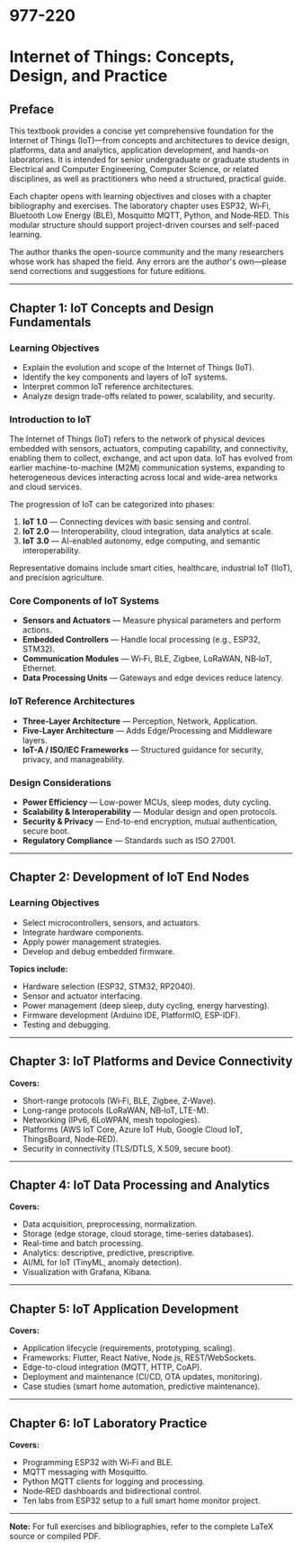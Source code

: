 # 977-220


# Internet of Things: Concepts, Design, and Practice

## Preface
This textbook provides a concise yet comprehensive foundation for the Internet of Things (IoT)—from concepts and architectures to device design, platforms, data and analytics, application development, and hands-on laboratories. It is intended for senior undergraduate or graduate students in Electrical and Computer Engineering, Computer Science, or related disciplines, as well as practitioners who need a structured, practical guide.

Each chapter opens with learning objectives and closes with a chapter bibliography and exercises. The laboratory chapter uses ESP32, Wi‑Fi, Bluetooth Low Energy (BLE), Mosquitto MQTT, Python, and Node‑RED. This modular structure should support project-driven courses and self-paced learning.

The author thanks the open-source community and the many researchers whose work has shaped the field. Any errors are the author's own—please send corrections and suggestions for future editions.

---

## Chapter 1: IoT Concepts and Design Fundamentals

### Learning Objectives
- Explain the evolution and scope of the Internet of Things (IoT).
- Identify the key components and layers of IoT systems.
- Interpret common IoT reference architectures.
- Analyze design trade-offs related to power, scalability, and security.

### Introduction to IoT
The Internet of Things (IoT) refers to the network of physical devices embedded with sensors, actuators, computing capability, and connectivity, enabling them to collect, exchange, and act upon data. IoT has evolved from earlier machine-to-machine (M2M) communication systems, expanding to heterogeneous devices interacting across local and wide-area networks and cloud services.

The progression of IoT can be categorized into phases:
1. **IoT 1.0** — Connecting devices with basic sensing and control.
2. **IoT 2.0** — Interoperability, cloud integration, data analytics at scale.
3. **IoT 3.0** — AI-enabled autonomy, edge computing, and semantic interoperability.

Representative domains include smart cities, healthcare, industrial IoT (IIoT), and precision agriculture.

### Core Components of IoT Systems
- **Sensors and Actuators** — Measure physical parameters and perform actions.
- **Embedded Controllers** — Handle local processing (e.g., ESP32, STM32).
- **Communication Modules** — Wi‑Fi, BLE, Zigbee, LoRaWAN, NB‑IoT, Ethernet.
- **Data Processing Units** — Gateways and edge devices reduce latency.

### IoT Reference Architectures
- **Three-Layer Architecture** — Perception, Network, Application.
- **Five-Layer Architecture** — Adds Edge/Processing and Middleware layers.
- **IoT-A / ISO/IEC Frameworks** — Structured guidance for security, privacy, and manageability.

### Design Considerations
- **Power Efficiency** — Low-power MCUs, sleep modes, duty cycling.
- **Scalability & Interoperability** — Modular design and open protocols.
- **Security & Privacy** — End-to-end encryption, mutual authentication, secure boot.
- **Regulatory Compliance** — Standards such as ISO 27001.

---

## Chapter 2: Development of IoT End Nodes

### Learning Objectives
- Select microcontrollers, sensors, and actuators.
- Integrate hardware components.
- Apply power management strategies.
- Develop and debug embedded firmware.

**Topics include:**
- Hardware selection (ESP32, STM32, RP2040).
- Sensor and actuator interfacing.
- Power management (deep sleep, duty cycling, energy harvesting).
- Firmware development (Arduino IDE, PlatformIO, ESP-IDF).
- Testing and debugging.

---

## Chapter 3: IoT Platforms and Device Connectivity

**Covers:**
- Short-range protocols (Wi‑Fi, BLE, Zigbee, Z-Wave).
- Long-range protocols (LoRaWAN, NB‑IoT, LTE-M).
- Networking (IPv6, 6LoWPAN, mesh topologies).
- Platforms (AWS IoT Core, Azure IoT Hub, Google Cloud IoT, ThingsBoard, Node‑RED).
- Security in connectivity (TLS/DTLS, X.509, secure boot).

---

## Chapter 4: IoT Data Processing and Analytics

**Covers:**
- Data acquisition, preprocessing, normalization.
- Storage (edge storage, cloud storage, time-series databases).
- Real-time and batch processing.
- Analytics: descriptive, predictive, prescriptive.
- AI/ML for IoT (TinyML, anomaly detection).
- Visualization with Grafana, Kibana.

---

## Chapter 5: IoT Application Development

**Covers:**
- Application lifecycle (requirements, prototyping, scaling).
- Frameworks: Flutter, React Native, Node.js, REST/WebSockets.
- Edge-to-cloud integration (MQTT, HTTP, CoAP).
- Deployment and maintenance (CI/CD, OTA updates, monitoring).
- Case studies (smart home automation, predictive maintenance).

---

## Chapter 6: IoT Laboratory Practice

**Covers:**
- Programming ESP32 with Wi‑Fi and BLE.
- MQTT messaging with Mosquitto.
- Python MQTT clients for logging and processing.
- Node‑RED dashboards and bidirectional control.
- Ten labs from ESP32 setup to a full smart home monitor project.

---

**Note:** For full exercises and bibliographies, refer to the complete LaTeX source or compiled PDF.
